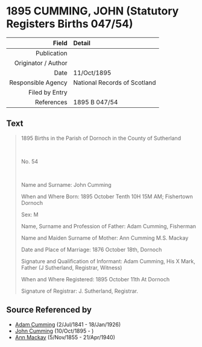 ﻿---
layout: page
permalink: /sources/s77427643
---

# 1895 CUMMING, JOHN (Statutory Registers Births 047/54)

Field | Detail
---:|:---
Publication | 
Originator / Author | 
Date | 11/Oct/1895
Responsible Agency | National Records of Scotland
Filed by Entry | 
References | 1895 B 047/54

## Text

> 1895 Births in the Parish of Dornoch in the County of Sutherland
>
> <br/>
>
> No. 54
>
> <br/>
>
> Name and Surname: John Cumming
>
> When and Where Born: 1895 October Tenth 10H 15M AM; Fishertown Dornoch
>
> Sex: M
>
> Name, Surname and Profession of Father: Adam Cumming, Fisherman
>
> Name and Maiden Surname of Mother: Ann Cumming M.S. Mackay
>
> Date and Place of Marriage: 1876 October 18th, Dornoch
>
> Signature and Qualification of Informant: Adam Cumming, His X Mark, Father (J Sutherland, Registrar, Witness)
>
> When and Where Registered: 1895 October 11th At Dornoch
>
> Signature of Registrar: J. Sutherland, Registrar.
>

## Source Referenced by

* [Adam Cumming](../people/@55409960@-adam-cumming-b1841-7-2-d1926-1-18.md) (2/Jul/1841 - 18/Jan/1926)
* [John Cumming](../people/@7323242@-john-cumming-b1895-10-10-d.md) (10/Oct/1895 - )
* [Ann Mackay](../people/@74868546@-ann-mackay-b1855-11-5-d1940-4-21.md) (5/Nov/1855 - 21/Apr/1940)
